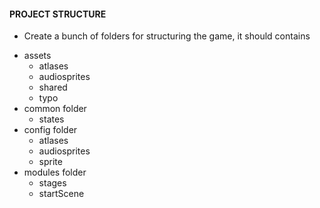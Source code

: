#### PROJECT STRUCTURE
 - Create a bunch of folders for structuring the game, it should contains
  * assets
    * atlases
    * audiosprites
    * shared
    * typo
  * common folder
    * states
  * config folder
    * atlases
    * audiosprites
    * sprite
  * modules folder
    * stages
    * startScene

